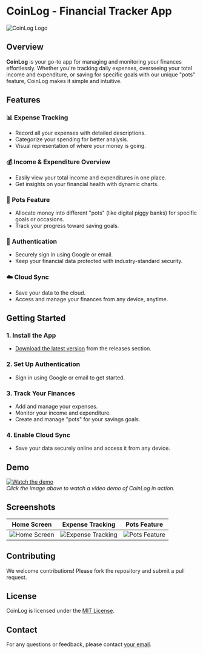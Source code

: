 # CoinLog - Financial Tracker App

![CoinLog Logo](https://drive.google.com/file/d/15vTzhoTxy4WavpuR3w-Md04zorAvpmBl/view?usp=drive_link)

## Overview

**CoinLog** is your go-to app for managing and monitoring your finances effortlessly. Whether you're tracking daily expenses, overseeing your total income and expenditure, or saving for specific goals with our unique "pots" feature, CoinLog makes it simple and intuitive.

## Features

### 📊 Expense Tracking
- Record all your expenses with detailed descriptions.
- Categorize your spending for better analysis.
- Visual representation of where your money is going.

### 💰 Income & Expenditure Overview
- Easily view your total income and expenditures in one place.
- Get insights on your financial health with dynamic charts.

### 🏦 Pots Feature
- Allocate money into different "pots" (like digital piggy banks) for specific goals or occasions.
- Track your progress toward saving goals.

### 🔐 Authentication
- Securely sign in using Google or email.
- Keep your financial data protected with industry-standard security.

### ☁️ Cloud Sync
- Save your data to the cloud.
- Access and manage your finances from any device, anytime.

## Getting Started

### 1. Install the App
- [Download the latest version](link_to_release) from the releases section.

### 2. Set Up Authentication
- Sign in using Google or email to get started.

### 3. Track Your Finances
- Add and manage your expenses.
- Monitor your income and expenditure.
- Create and manage "pots" for your savings goals.

### 4. Enable Cloud Sync
- Save your data securely online and access it from any device.

## Demo

[![Watch the demo](link_to_demo_thumbnail_image)](link_to_demo_video)  
*Click the image above to watch a video demo of CoinLog in action.*

## Screenshots

| Home Screen                          | Expense Tracking                   | Pots Feature                       |
|--------------------------------------|------------------------------------|------------------------------------|
| ![Home Screen](link_to_home_image)   | ![Expense Tracking](link_to_expense_image) | ![Pots Feature](link_to_pots_image) |

## Contributing

We welcome contributions! Please fork the repository and submit a pull request.

## License

CoinLog is licensed under the [MIT License](LICENSE).

## Contact

For any questions or feedback, please contact [your email](mailto:youremail@example.com).
